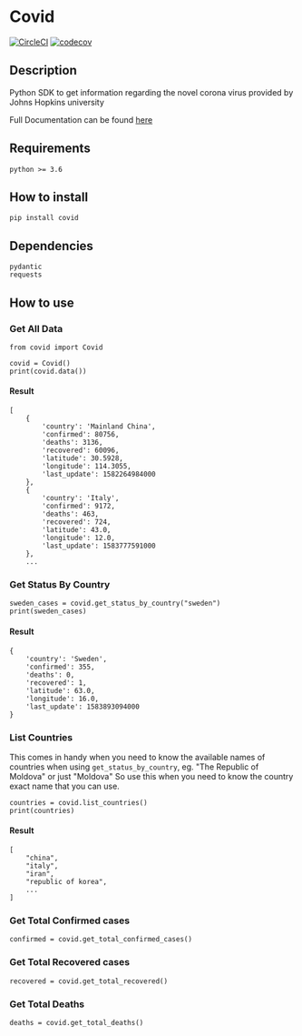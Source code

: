 # Covid

[![CircleCI](https://circleci.com/gh/ahmednafies/covid.svg?style=shield)](https://circleci.com/gh/ahmednafies/covid) [![codecov](https://codecov.io/gh/ahmednafies/covid/branch/master/graph/badge.svg)](https://codecov.io/gh/ahmednafies/covid)

## Description

Python SDK to get information regarding the novel corona virus provided by Johns Hopkins university

Full Documentation can be found [here](https://ahmednafies.github.io/covid/)

## Requirements

    python >= 3.6

## How to install

    pip install covid

## Dependencies

    pydantic
    requests

## How to use

### Get All Data

    from covid import Covid

    covid = Covid()
    print(covid.data())

#### Result

    [
        {
            'country': 'Mainland China',
            'confirmed': 80756,
            'deaths': 3136,
            'recovered': 60096,
            'latitude': 30.5928,
            'longitude': 114.3055,
            'last_update': 1582264984000
        },
        {
            'country': 'Italy',
            'confirmed': 9172,
            'deaths': 463,
            'recovered': 724,
            'latitude': 43.0,
            'longitude': 12.0,
            'last_update': 1583777591000
        },
        ...

### Get Status By Country

    sweden_cases = covid.get_status_by_country("sweden")
    print(sweden_cases)

#### Result

    {
        'country': 'Sweden',
        'confirmed': 355,
        'deaths': 0,
        'recovered': 1,
        'latitude': 63.0,
        'longitude': 16.0,
        'last_update': 1583893094000
    }

### List Countries

This comes in handy when you need to know the available names of countries
when using `get_status_by_country`, eg. "The Republic of Moldova" or just "Moldova"
So use this when you need to know the country exact name that you can use.

    countries = covid.list_countries()
    print(countries)

#### Result

    [
        "china",
        "italy",
        "iran",
        "republic of korea",
        ...
    ]

### Get Total Confirmed cases

    confirmed = covid.get_total_confirmed_cases()

### Get Total Recovered cases

    recovered = covid.get_total_recovered()

### Get Total Deaths

    deaths = covid.get_total_deaths()
